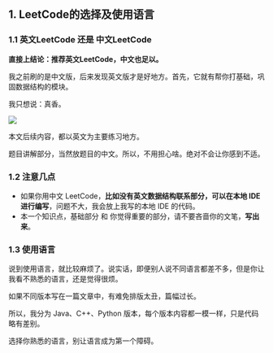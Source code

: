 ## 1. LeetCode的选择及使用语言

### 1.1 英文LeetCode 还是 中文LeetCode

**直接上结论：推荐英文LeetCode，中文也足以。**

我之前刷的是中文版，后来发现英文版才是好地方。首先，它就有帮你打基础，巩固数据结构的模块。

我只想说：真香。

![](https://pic.imgdb.cn/item/5e7b0e24504f4bcb04d059dc.png)

本文后续内容，都以英文为主要练习地方。

题目讲解部分，当然放题目的中文。所以，不用担心啥。绝对不会让你感到不适。

### 1.2 注意几点

* 如果你用中文 LeetCode，**比如没有英文数据结构联系部分，可以在本地 IDE 进行编写**，问题不大，我会放上我写的本地 IDE 的代码。
* 本一个知识点，基础部分 和 你觉得重要的部分，请不要吝啬你的文笔，**写出来**。

### 1.3 使用语言

说到使用语言，就比较麻烦了。说实话，即便别人说不同语言都差不多，但是你让我看不熟悉的语言，还是觉得很烦。

如果不同版本写在一篇文章中，有难免排版太丑，篇幅过长。

所以，我分为 Java、C++、Python 版本，每个版本内容都一模一样，只是代码略有差别。

选择你熟悉的语言，别让语言成为第一个障碍。